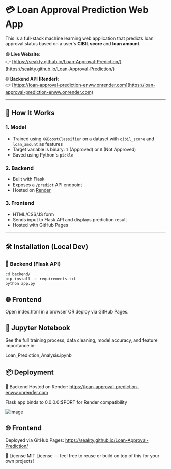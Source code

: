# 💳 Loan Approval Prediction Web App

This is a full-stack machine learning web application that predicts loan approval status based on a user's **CIBIL score** and **loan amount**.

🟢 **Live Website**:  
👉 [https://seakty.github.io/Loan-Approval-Prediction/](https://seakty.github.io/Loan-Approval-Prediction/)

🌐 **Backend API (Render)**:  
👉 [https://loan-approval-prediction-enww.onrender.com](https://loan-approval-prediction-enww.onrender.com)

---

## 🧠 How It Works

### 1. Model
- Trained using `XGBoostClassifier` on a dataset with `cibil_score` and `loan_amount` as features
- Target variable is binary: `1` (Approved) or `0` (Not Approved)
- Saved using Python's `pickle`

### 2. Backend
- Built with Flask
- Exposes a `/predict` API endpoint
- Hosted on [Render](https://render.com)

### 3. Frontend
- HTML/CSS/JS form
- Sends input to Flask API and displays prediction result
- Hosted with GitHub Pages

---

## 🛠 Installation (Local Dev)

### 🔗 Backend (Flask API)

```bash
cd backend/
pip install -r requirements.txt
python app.py
```
## 🌐 Frontend
Open index.html in a browser OR deploy via GitHub Pages.

## 📒 Jupyter Notebook
See the full training process, data cleaning, model accuracy, and feature importance in:

Loan_Prediction_Analysis.ipynb

## 📦 Deployment
🔁 Backend
Hosted on Render:
https://loan-approval-prediction-enww.onrender.com

Flask app binds to 0.0.0.0:$PORT for Render compatibility

![image](https://github.com/user-attachments/assets/686b1fe6-f95c-4c6b-a070-56dd6fe61a09)


## 🌐 Frontend
Deployed via GitHub Pages:
https://seakty.github.io/Loan-Approval-Prediction/

📃 License
MIT License — feel free to reuse or build on top of this for your own projects!
